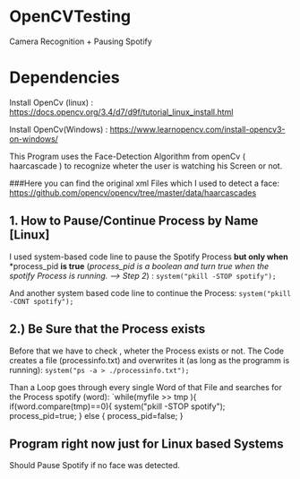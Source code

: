 # OpenCVTesting
Camera Recognition + Pausing Spotify


# Dependencies
Install OpenCv (linux) : https://docs.opencv.org/3.4/d7/d9f/tutorial_linux_install.html

Install OpenCv(Windows) : https://www.learnopencv.com/install-opencv3-on-windows/


This Program uses the Face-Detection Algorithm from openCv ( haarcascade ) to recognize wheter the user is watching his Screen
or not.

###Here you can find the original xml Files which I used to detect a face:
https://github.com/opencv/opencv/tree/master/data/haarcascades

## 1. How to Pause/Continue Process by Name [Linux]
I used system-based code line to pause the Spotify Process **but only when** *process_pid **is true**
(*process_pid is a boolean and turn true when the spotify Process is running. --> Step 2*)
:
`system("pkill -STOP spotify");`

 And another system based code line to continue the Process:
 `system("pkill -CONT spotify");`
 
## 2.) Be Sure that the Process exists

Before that we have to check , wheter the Process exists or not.
The Code creates a file (processinfo.txt) and overwrites it (as long as the programm is running):
`system("ps -a > ./processinfo.txt");`

Than a Loop goes through every single Word of that File and searches for the Process spotify (word):
`while(myfile >> tmp ){
	        if(word.compare(tmp)==0){
                system("pkill -STOP spotify");
                process_pid=true;
            }
        else {
		  process_pid=false;
    }

## Program right now just for Linux based Systems

Should Pause Spotify if no face was detected.


